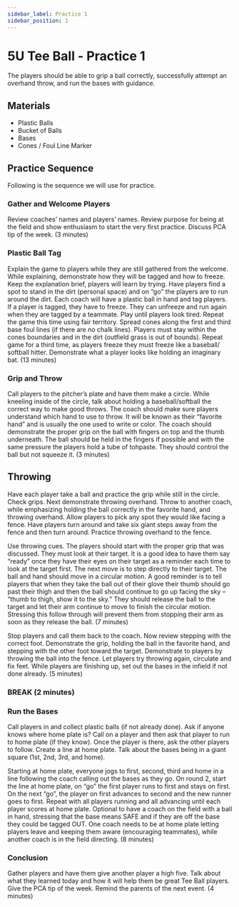 ```yaml
---
sidebar_label: Practice 1
sidebar_position: 1
---
```


# 5U Tee Ball - Practice 1

The players should be able to grip a ball correctly, successfully attempt an overhand throw, and run the bases with guidance.

## Materials

- Plastic Balls
- Bucket of Balls
- Bases
- Cones / Foul Line Marker

## Practice Sequence

Following is the sequence we will use for practice.

### Gather and Welcome Players

Review coaches’ names and players’ names. Review purpose for being at the field and show enthusiasm to start the very first practice. Discuss PCA tip of the week. (3 minutes)

### Plastic Ball Tag

Explain the game to players while they are still gathered from the welcome. While explaining, demonstrate how they will be tagged and how to freeze. Keep the explanation brief, players will learn by trying. Have players find a spot to stand in the dirt (personal space) and on “go” the players are to run around the dirt. Each coach will have a plastic ball in hand and tag players. If a player is tagged, they have to freeze. They can unfreeze and run again when they are tagged by a teammate. Play until players look tired. Repeat the game this time using fair territory. Spread cones along the first and third base foul lines (if there are no chalk lines). Players must stay within the cones boundaries and in the dirt (outfield grass is out of bounds). Repeat game for a third time, as players freeze they must freeze like a baseball/ softball hitter. Demonstrate what a player looks like holding an imaginary bat. (13 minutes)

### Grip and Throw

Call players to the pitcher’s plate and have them make a circle. While kneeling inside of the circle, talk about holding a baseball/softball the correct way to make good throws. The coach should make sure players understand which hand to use to throw. It will be known as their “favorite hand” and is usually the one used to write or color. The coach should demonstrate the proper grip on the ball with fingers on top and the thumb underneath. The ball should be held in the fingers if possible and with the same pressure the players hold a tube of tohpaste. They should control the ball but not squeeze it. (3 minutes)

## Throwing

Have each player take a ball and practice the grip while still in the circle. Check grips. Next demonstrate throwing overhand. Throw to another coach, while emphasizing holding the ball correctly in the favorite hand, and throwing overhand. Allow players to pick any spot they would like facing a fence. Have players turn around and take six giant steps away from the fence and then turn around. Practice throwing overhand to the fence.

Use throwing cues. The players should start with the proper grip that was discussed. They must look at their target. It is a good idea to have them say “ready” once they have their eyes on their target as a reminder each time to look at the target first. The next move is to step directly to their target. The ball and hand should move in a circular motion. A good reminder is to tell players that when they take the ball out of their glove their thumb should go past their thigh and then the ball should continue to go up facing the sky – “thumb to thigh, show it to the sky.” They should release the ball to the target and let their arm continue to move to finish the circular motion. Stressing this follow through will prevent them from stopping their arm as soon as they release the ball. (7 minutes)

Stop players and call them back to the coach. Now review stepping with the correct foot. Demonstrate the grip, holding the ball in the favorite hand, and stepping with the other foot toward the target. Demonstrate to players by throwing the ball into the fence. Let players try throwing again, circulate and fix feet. While players are finishing up, set out the bases in the infield if not done already. (5 minutes)

### BREAK (2 minutes)

### Run the Bases

Call players in and collect plastic balls (if not already done). Ask if anyone knows where home plate is? Call on a player and then ask that player to run to home plate (if they know). Once the player is there, ask the other players to follow. Create a line at home plate. Talk about the bases being in a giant square (1st, 2nd, 3rd, and home).

Starting at home plate, everyone jogs to first, second, third and home in a line following the coach calling out the bases as they go. On round 2, start the line at home plate, on “go” the first player runs to first and stays on first. On the next “go”, the player on first advances to second and the new runner goes to first. Repeat with all players running and all advancing until each player scores at home plate. Optional to have a coach on the field with a ball in hand, stressing that the base means SAFE and if they are off the base they could be tagged OUT. One coach needs to be at home plate letting players leave and keeping them aware (encouraging teammates), while another coach is in the field directing. (8 minutes)

### Conclusion

Gather players and have them give another player a high five. Talk about what they learned today and how it will help them be great Tee Ball players. Give the PCA tip of the week. Remind the parents of the next event. (4 minutes)
